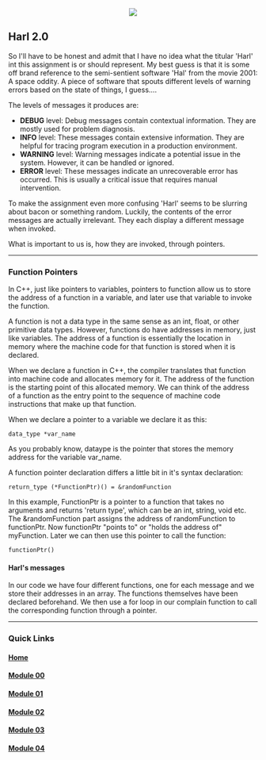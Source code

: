 <div align="center">
  <img src="https://i.imgur.com/9RRWFs4.png">
</div>

## Harl 2.0
So I'll have to be honest and admit that I have no idea what the titular 'Harl' int this assignment is or should represent. My best guess is that it is some off brand reference to the semi-sentient software 'Hal' from the movie 2001: A space oddity. A piece of software that spouts different levels of warning errors based on the state of things, I guess....  

The levels of messages it produces are:
- **DEBUG** level: Debug messages contain contextual information. They are mostly
  used for problem diagnosis.
- **INFO** level: These messages contain extensive information. They are helpful for
  tracing program execution in a production environment.
- **WARNING** level: Warning messages indicate a potential issue in the system.
  However, it can be handled or ignored.
- **ERROR** level: These messages indicate an unrecoverable error has occurred.
  This is usually a critical issue that requires manual intervention.

To make the assignment even more confusing 'Harl' seems to be slurring about bacon or something random. Luckily, the contents of the error messages are actually irrelevant. They each display a different message when invoked.  

What is important to us is, how they are invoked, through pointers.


---

### Function Pointers

In C++, just like pointers to variables, pointers to function allow us to store the address of a function in a variable, and later use that variable to invoke the function.  

A function is  not a data type in the same sense as an int, float, or other primitive data types. However, functions do have addresses in memory, just like variables. The address of a function is essentially the location in memory where the machine code for that function is stored when it is declared.

When we declare a function in C++, the compiler translates that function into machine code and allocates memory for it. The address of the function is the starting point of this allocated memory. We can think of the address of a function as the entry point to the sequence of machine code instructions that make up that function.

When we declare a pointer to a variable we declare it as this:  

`data_type *var_name`

As you probably know, dataype is the pointer that stores the memory address for the variable var_name.

A function pointer declaration differs a little bit in it's syntax declaration:  

`return_type (*FunctionPtr)() = &randomFunction`

In this example, FunctionPtr is a pointer to a function that takes no arguments and returns 'return type', which can be an int, string, void etc. The &randomFunction part assigns the address of randomFunction to functionPtr.  Now functionPtr "points to" or "holds the address of" myFunction. Later we can then use this pointer to call the function:

`functionPtr()`

#### Harl's messages

In our code we have four different functions, one for each message and we store their addresses in an array. The functions themselves have been declared beforehand.
We then use a for loop in our complain function to call the corresponding function through a pointer. 


---
### Quick Links  

#### [Home](https://github.com/arommers/CPP_Modules)
#### [Module 00](https://github.com/arommers/CPP_Modules/tree/master/00)

#### [Module 01](https://github.com/arommers/CPP_Modules/tree/master/01)

#### [Module 02](https://github.com/arommers/CPP_Modules/tree/master/02)

#### [Module 03](https://github.com/arommers/CPP_Modules/tree/master/03)

#### [Module 04](https://github.com/arommers/CPP_Modules/tree/master/04)
